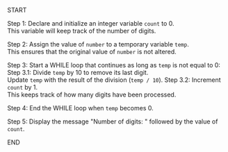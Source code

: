 START

Step 1: Declare and initialize an integer variable `count` to 0.  
        This variable will keep track of the number of digits.

Step 2: Assign the value of `number` to a temporary variable `temp`.  
        This ensures that the original value of `number` is not altered.

Step 3: Start a WHILE loop that continues as long as `temp` is not equal to 0:
   Step 3.1: Divide `temp` by 10 to remove its last digit.  
             Update `temp` with the result of the division (`temp / 10`).
   Step 3.2: Increment `count` by 1.  
             This keeps track of how many digits have been processed.

Step 4: End the WHILE loop when `temp` becomes 0.

Step 5: Display the message "Number of digits: " followed by the value of `count`.

END
